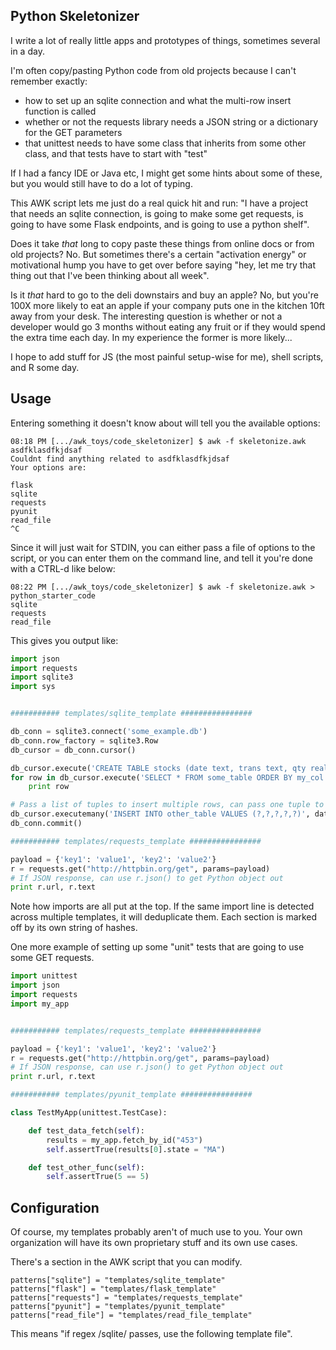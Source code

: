 ## Python Skeletonizer ##

I write a lot of really little apps and prototypes of things, sometimes several in a day.

I'm often copy/pasting Python code from old projects because I can't remember exactly:
 - how to set up an sqlite connection and what the multi-row insert function is called
 - whether or not the requests library needs a JSON string or a dictionary for the GET parameters
 - that unittest needs to have some class that inherits from some other class, and that tests have
to start with "test"

If I had a fancy IDE or Java etc, I might get some hints about some of these, but you would still
have to do a lot of typing.  

This AWK script lets me just do a real quick hit and run: "I have a project
that needs an sqlite connection, is going to make some get requests, is going
to have some Flask endpoints, and is going to use a python shelf".

Does it take _that_ long to copy paste these things from online docs or from old projects?  No.  But
sometimes there's a certain "activation energy" or motivational hump you have to get over before
saying "hey, let me try that thing out that I've been thinking about all week".  

Is it _that_  hard to go to the deli downstairs and buy an apple?  No, but you're 100X more likely
to eat an apple if your company puts one in the kitchen 10ft away from your desk.  The interesting
question is whether or not a developer would go 3 months without eating any fruit or if they would
spend the extra time each day.  In my experience the former is more likely...

I hope to add stuff for JS (the most painful setup-wise for me), shell scripts, and R some day.

## Usage ##

Entering something it doesn't know about will tell you the available options:

```
08:18 PM [.../awk_toys/code_skeletonizer] $ awk -f skeletonize.awk
asdfklasdfkjdsaf
Couldnt find anything related to asdfklasdfkjdsaf
Your options are: 

flask
sqlite
requests
pyunit
read_file
^C
```

Since it will just wait for STDIN, you can either pass a file of options to the script, or 
you can enter them on the command line, and tell it you're done with a CTRL-d like below:

```
08:22 PM [.../awk_toys/code_skeletonizer] $ awk -f skeletonize.awk > python_starter_code        
sqlite
requests
read_file
```

This gives you output like:

```python
import json
import requests
import sqlite3
import sys


########### templates/sqlite_template ################

db_conn = sqlite3.connect('some_example.db')
db_conn.row_factory = sqlite3.Row
db_cursor = db_conn.cursor()

db_cursor.execute('CREATE TABLE stocks (date text, trans text, qty real)')
for row in db_cursor.execute('SELECT * FROM some_table ORDER BY my_col'):
    print row

# Pass a list of tuples to insert multiple rows, can pass one tuple to execute for single insert
db_cursor.executemany('INSERT INTO other_table VALUES (?,?,?,?,?)', data_tuples)
db_conn.commit()

########### templates/requests_template ################

payload = {'key1': 'value1', 'key2': 'value2'}
r = requests.get("http://httpbin.org/get", params=payload)
# If JSON response, can use r.json() to get Python object out
print r.url, r.text
```

Note how imports are all put at the top.  If the same import line is detected across multiple 
templates, it will deduplicate them.  Each section is marked off by its own string of hashes.

One more example of setting up some "unit" tests that are going to use some GET requests.

```python
import unittest
import json
import requests
import my_app


########### templates/requests_template ################

payload = {'key1': 'value1', 'key2': 'value2'}
r = requests.get("http://httpbin.org/get", params=payload)
# If JSON response, can use r.json() to get Python object out
print r.url, r.text

########### templates/pyunit_template ################

class TestMyApp(unittest.TestCase):

    def test_data_fetch(self):
        results = my_app.fetch_by_id("453")
        self.assertTrue(results[0].state = "MA")

    def test_other_func(self):
        self.assertTrue(5 == 5)
```

## Configuration ##

Of course, my templates probably aren't of much use to you. Your own organization will have its own
proprietary stuff and its own use cases.

There's a section in the AWK script that you can modify.

```
patterns["sqlite"] = "templates/sqlite_template"
patterns["flask"] = "templates/flask_template"
patterns["requests"] = "templates/requests_template"
patterns["pyunit"] = "templates/pyunit_template"
patterns["read_file"] = "templates/read_file_template"
```

This means "if regex /sqlite/ passes, use the following template file".
